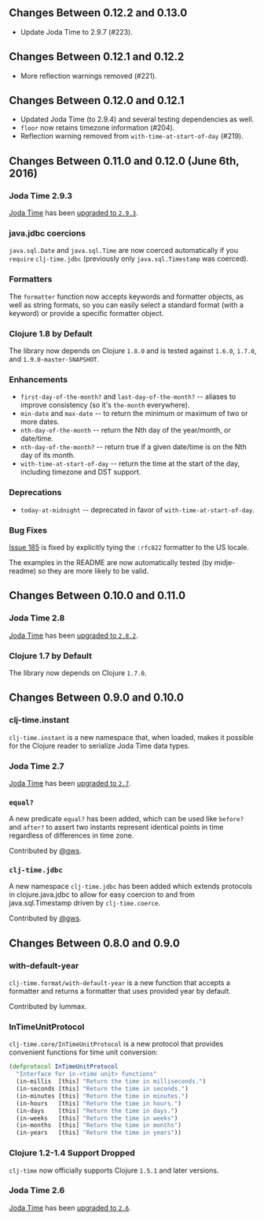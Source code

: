 ## Changes Between 0.12.2 and 0.13.0

* Update Joda Time to 2.9.7 (#223).

## Changes Between 0.12.1 and 0.12.2

* More reflection warnings removed (#221).

## Changes Between 0.12.0 and 0.12.1

* Updated Joda Time (to 2.9.4) and several testing dependencies as well.
* `floor` now retains timezone information (#204).
* Reflection warning removed from `with-time-at-start-of-day` (#219).

## Changes Between 0.11.0 and 0.12.0 (June 6th, 2016)

### Joda Time 2.9.3

[Joda Time](http://www.joda.org/joda-time/) has been [upgraded to `2.9.3`](http://www.joda.org/joda-time/upgradeto293.html).

### java.jdbc coercions

`java.sql.Date` and `java.sql.Time` are now coerced automatically if you `require` `clj-time.jdbc` (previously only `java.sql.Timestamp` was coerced).

### Formatters

The `formatter` function now accepts keywords and formatter objects, as well as string formats, so you can easily select a standard format (with a keyword) or provide a specific formatter object.

### Clojure 1.8 by Default

The library now depends on Clojure `1.8.0` and is tested against `1.6.0`, `1.7.0`, and `1.9.0-master-SNAPSHOT`.

### Enhancements

* `first-day-of-the-month?` and `last-day-of-the-month?` -- aliases to improve consistency (so it's `the-month` everywhere).
* `min-date` and `max-date` -- to return the minimum or maximum of two or more dates.
* `nth-day-of-the-month` -- return the Nth day of the year/month, or date/time.
* `nth-day-of-the-month?` -- return true if a given date/time is on the Nth day of its month.
* `with-time-at-start-of-day` -- return the time at the start of the day, including timezone and DST support.

### Deprecations

* `today-at-midnight` -- deprecated in favor of `with-time-at-start-of-day`.

### Bug Fixes

[Issue 185](https://github.com/clj-time/clj-time/issues/185) is fixed by explicitly tying the `:rfc822` formatter to the US locale.

The examples in the README are now automatically tested (by midje-readme) so they are more likely to be valid.

## Changes Between 0.10.0 and 0.11.0

### Joda Time 2.8

[Joda Time](http://www.joda.org/joda-time/) has been [upgraded to `2.8.2`](http://www.joda.org/joda-time/upgradeto282.html).

### Clojure 1.7 by Default

The library now depends on Clojure `1.7.0`.



## Changes Between 0.9.0 and 0.10.0

### clj-time.instant

`clj-time.instant` is a new namespace that, when loaded, makes it possible
for the Clojure reader to serialize Joda Time data types.

### Joda Time 2.7

[Joda Time](http://www.joda.org/joda-time/) has been [upgraded to `2.7`](http://www.joda.org/joda-time/upgradeto270.html).

### `equal?`

A new predicate `equal?` has been added, which can be used like `before?` and
`after?` to assert two instants represent identical points in time regardless of
differences in time zone.

Contributed by [@gws](https://github.com/gws).

### `clj-time.jdbc`

A new namespace `clj-time.jdbc` has been added which extends protocols in
clojure.java.jdbc to allow for easy coercion to and from java.sql.Timestamp
driven by `clj-time.coerce`.

Contributed by [@gws](https://github.com/gws).

## Changes Between 0.8.0 and 0.9.0

### with-default-year

`clj-time.format/with-default-year` is a new function that accepts a formatter
and returns a formatter that uses provided year by default.

Contributed by lummax.

### InTimeUnitProtocol

`clj-time.core/InTimeUnitProtocol` is a new protocol that provides convenient
functions for time unit conversion:

``` clojure
(defprotocol InTimeUnitProtocol
  "Interface for in-<time unit> functions"
  (in-millis  [this] "Return the time in milliseconds.")
  (in-seconds [this] "Return the time in seconds.")
  (in-minutes [this] "Return the time in minutes.")
  (in-hours   [this] "Return the time in hours.")
  (in-days    [this] "Return the time in days.")
  (in-weeks   [this] "Return the time in weeks")
  (in-months  [this] "Return the time in months")
  (in-years   [this] "Return the time in years"))
```

### Clojure 1.2-1.4 Support Dropped

`clj-time` now officially supports Clojure `1.5.1` and later versions.

### Joda Time 2.6

[Joda Time](http://www.joda.org/joda-time/) has been [upgraded to `2.6`](http://www.joda.org/joda-time/upgradeto260.html).

